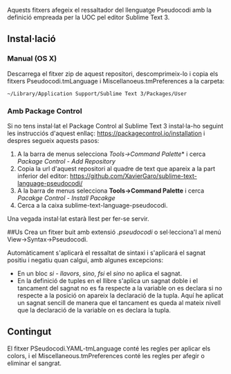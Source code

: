 Aquests fitxers afegeix el ressaltador del llenguatge Pseudocodi amb la definició empreada per la UOC pel editor Sublime Text 3.

## Instal·lació

### Manual (OS X)

Descarrega el fitxer zip de aquest repositori, descomprimeix-lo i copia els fitxers Pseudocodi.tmLanguage i Miscellanoeus.tmPreferences a la carpeta:

    ~/Library/Application Support/Sublime Text 3/Packages/User
    
### Amb Package Control
Si no tens instal·lat el Package Control al Sublime Text 3 instal·la-ho seguint les instrucciós d'aquest enllaç: https://packagecontrol.io/installation i despres segueix aquests pasos:

1. A la barra de menus selecciona *Tools->Command Palette** i cerca *Package Control - Add Repository*
2. Copia la url d'aquest repositori al quadre de text que apareix a la part inferior del editor: https://github.com/XavierGaro/sublime-text-language-pseudocodi/
3. A la barra de menus selecciona **Tools->Command Palette** i cerca *Pacakge Control - Install Pacakge*
4. Cerca a la caixa sublime-text-language-pseudocodi.

Una vegada instal·lat estarà llest per fer-se servir.

##Us
Crea un fitxer buit amb extensió *.pseudocodi* o sel·lecciona'l al menú  View->Syntax->Pseudocodi.

Automàticament s'aplicarà el ressaltat de sintaxi i s'aplicará el sagnat positiu i negatiu quan calgui, amb algunes excepcions:

* En un bloc *si - llavors*, *sino*, *fsi* el *sino* no aplica el sagnat.
* En la definició de tuples en el llibre s'aplica un sagnat doble i el tancament del sagnat no es fa respecte a la variable on es declara si no respecte a la posició on apareix la declaració de la tupla. Aquí he aplicat un sagnat sencill de manera que el tancament es queda al mateix nivell que la declaració de la variable on es declara la tupla.

## Contingut
El fitxer PSeudocodi.YAML-tmLanguage conté les regles per aplicar els colors, i el Miscellaneous.tmPreferences conté les regles per afegir o eliminar el sangrat.
